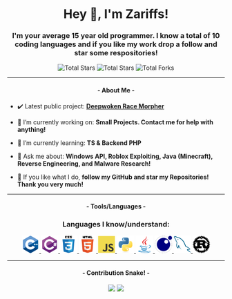 <h1 align="center">Hey 👋, I'm Zariffs!</h1>
<h3 align="center">I'm your average 15 year old programmer. I know a total of 10 coding languages and if you like my work drop a follow and star some respositories!</h3>

<p align="center">
<img src="https://komarev.com/ghpvc/?username=AzurasDev&label=Total%20Views&color=b700bf&style=flat" alt="Total Stars" />
<img src="https://img.shields.io/badge/dynamic/json?&label=Total%20Stars&color=ff0000&style=flat&style=for-the-badge&query=%24.stars&url=https://api.github-star-counter.workers.dev/user/AzurasDev" alt="Total Stars" ></a>
<img src="https://img.shields.io/badge/dynamic/json?&label=Total%20Forks&color=ff7700&style=flat&style=for-the-badge&query=%24.forks&url=https://api.github-star-counter.workers.dev/user/AzurasDev" alt="Total Forks"></a> </p>

---

<h4 align="center">- About Me - </h4>

- ✔️ Latest public project: **[Deepwoken Race Morpher](https://github.com/AzurasDev/DeepwokenRaceMorpher)**

- 🔭 I’m currently working on: **Small Projects. Contact me for help with anything!**

- 🌱 I’m currently learning: **TS & Backend PHP**

- 💬 Ask me about: **Windows API, Roblox Exploiting, Java (Minecraft), Reverse Engineering, and Malware Research!**

- 🌟 If you like what I do, **follow my GitHub and star my Repositories! Thank you very much!**


---

<h4 align="center">- Tools/Languages -</h4>

<h3 align="center">Languages I know/understand:</h3>
<p align="center">
  <a href="https://www.w3schools.com/cpp/" target="_blank" rel="noreferrer">
    <img src="https://raw.githubusercontent.com/devicons/devicon/master/icons/cplusplus/cplusplus-original.svg" alt="cplusplus" width="40" height="40" />
  </a>
  <a href="https://www.w3schools.com/cs/" target="_blank" rel="noreferrer">
    <img src="https://raw.githubusercontent.com/devicons/devicon/master/icons/csharp/csharp-original.svg" alt="csharp" width="40" height="40" />
  </a>
  <a href="https://www.w3schools.com/css/" target="_blank" rel="noreferrer">
    <img src="https://raw.githubusercontent.com/devicons/devicon/master/icons/css3/css3-original-wordmark.svg" alt="css3" width="40" height="40" />
  </a>
  <a href="https://www.w3.org/html/" target="_blank" rel="noreferrer">
    <img src="https://raw.githubusercontent.com/devicons/devicon/master/icons/html5/html5-original-wordmark.svg" alt="html5" width="40" height="40" />
  </a>
  <a href="https://developer.mozilla.org/en-US/docs/Web/JavaScript" target="_blank" rel="noreferrer">
    <img src="https://raw.githubusercontent.com/devicons/devicon/master/icons/javascript/javascript-original.svg" alt="javascript" width="40" height="40" />
  </a>
  <a href="https://www.python.org" target="_blank" rel="noreferrer">
    <img src="https://raw.githubusercontent.com/devicons/devicon/master/icons/python/python-original.svg" alt="python" width="40" height="40" />
  </a>
    <a href="https://www.java.com" target="_blank" rel="noreferrer">
    <img src="https://raw.githubusercontent.com/devicons/devicon/master/icons/java/java-original.svg" alt="python" width="40" height="40" />
  </a>
    <a href="https://lua.org" target="_blank" rel="noreferrer">
    <img src="https://raw.githubusercontent.com/devicons/devicon/master/icons/lua/lua-original.svg" alt="python" width="40" height="40" />
  </a>
    <a href="https://www.mysql.com" target="_blank" rel="noreferrer">
    <img src="https://raw.githubusercontent.com/devicons/devicon/master/icons/mysql/mysql-original.svg" alt="python" width="40" height="40" />
  </a>
    <a href="https://www.rust-lang.org" target="_blank" rel="noreferrer">
    <img src="https://raw.githubusercontent.com/devicons/devicon/master/icons/rust/rust-original.svg" alt="python" width="40" height="40" />
  </a>
</p>

---

<h4 align="center">- Contribution Snake! -</h4>

<p align="center">
    <img src="https://github.com/dekrypted/dekrypted/blob/output/github-contribution-grid-snake.svg#gh-light-mode-only">
    <img src="https://github.com/dekrypted/dekrypted/blob/output/github-contribution-grid-snake-dark.svg#gh-dark-mode-only">
</p>
